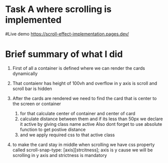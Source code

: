 # Task A where scrolling is implemented

#Live demo
https://scroll-effect-implementation.pages.dev/

# Brief summary of what I did
1. First of all a container is defined where we can render the cards dynamically

2. That contaienr has height of 100vh and overflow in y axis is scroll and scroll bar is hidden 

3. After the cards are rendered we need to find the card that is center to the screen or container
   1. for that calculate center of container and center of card
   2. calculate distance between them and if its less than 50px we declare it active by giving class name active
      Also dont forget to use absolute function to get postive distance
   3. and we apply required css to that active class
   
4. to make the card stay in middle when scrolling we have css property called
    scroll-snap-type: [axis][strcitness];
    axis is y cause we will be scrolling in y axis and strictness is mandatory 
